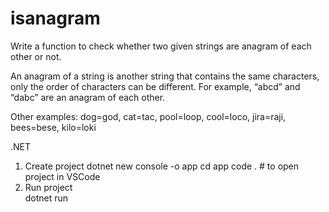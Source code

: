 # isanagram
Write a function to check whether two given strings are anagram of
each other or not. 

An anagram of a string is another string 
that contains the same characters, only the order of characters 
can be different. For example, “abcd” and “dabc” are an anagram of each other.

Other examples: dog=god, cat=tac, pool=loop, cool=loco, jira=raji, bees=bese, kilo=loki

.NET
  1) Create project
      dotnet new console -o app
      cd app
      code . # to open project in VSCode
2) Run project  
      dotnet run
